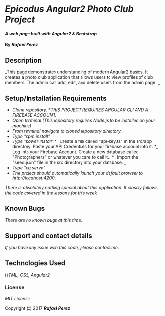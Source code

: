 # _Epicodus Angular2 Photo Club Project_

#### _A web page built with Angular2 & Bootstrap_

#### By _**Rafael Perez**_

## Description

_This page demonstrates understanding of modern Angular2 basics. It creates a photo club application that allows users to view profiles of club members. The admin can add, edit, and delete users from the admin page. _

## Setup/Installation Requirements

* _Clone repository._
*_THIS PROJECT REQUIRES ANGULAR CLI AND A FIREBASE ACCOUNT._
* _Open terminal (This repository requires Node.js to be installed on your machine)_
* _From terminal navigate to cloned repository directory._
* _Type "npm install"_
* _Type "bower install"_
*_ Create a file called "api-key.ts" in the  src/app directory. Paste your API Credentials for your firebase account into it.
*_ Log into your Firebase Account. Create a new database called "Photographers" or whatever you care to call it._
*_ Import the "seed.json" file in the src directory into your database. _
* _Type "ng serve"_
* _The project should automatically launch your default browser to http://locahost:4200 ._


_There is absolutely nothing special about this application. It closely follows the code covered in the lessons for this week_

## Known Bugs

_There are no known bugs at this time._

## Support and contact details

_If you have any issue with this code, please contact me._

## Technologies Used

_HTML, CSS, Angular2_

### License

*MIT License*

Copyright (c) 2017 **_Rafael Perez_**
